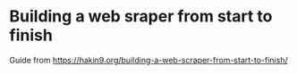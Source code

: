 # Building a web sraper from start to finish
Guide from https://hakin9.org/building-a-web-scraper-from-start-to-finish/
